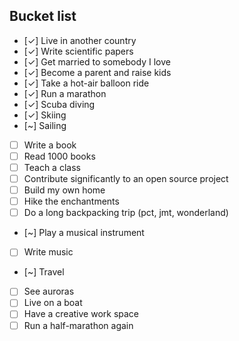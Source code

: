 ## Bucket list

  -  [✓] Live in another country
  -  [✓] Write scientific papers
  -  [✓] Get married to somebody I love
  -  [✓] Become a parent and raise kids
  -  [✓] Take a hot-air balloon ride
  -  [✓] Run a marathon
  -  [✓] Scuba diving
  -  [✓] Skiing
  -  [~] Sailing
  -  [ ] Write a book
  -  [ ] Read 1000 books
  -  [ ] Teach a class
  -  [ ] Contribute significantly to an open source project
  -  [ ] Build my own home
  -  [ ] Hike the enchantments
  -  [ ] Do a long backpacking trip (pct, jmt, wonderland)
  -  [~] Play a musical instrument
  -  [ ] Write music
  -  [~] Travel
  -  [ ] See auroras
  -  [ ] Live on a boat
  -  [ ] Have a creative work space
  -  [ ] Run a half-marathon again
